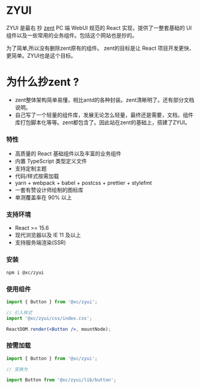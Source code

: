 # ZYUI

ZYUI 是最右 抄 [zent](https://youzan.github.io/zent/) PC 端 WebUI 规范的 React 实现，提供了一整套基础的 UI 组件以及一些常用的业务组件。包括这个网站也是抄的。

为了简单,所以没有删除zent原有的组件。
zent的目标是让 React 项目开发更快、更简单。ZYUI也是这个目标。         


# 为什么抄zent ?
* zent整体架构简单易懂，相比antd的各种封装。zent清晰明了。还有部分文档说明。
* 自己写了一个轻量的组件库，发展无论怎么轻量，最终还是需要，文档，组件库打包脚本化等等。zent都包含了。因此站在zent的基础上，搭建了ZYUI。

### 特性

* 高质量的 React 基础组件以及丰富的业务组件
* 内置 TypeScript 类型定义文件
* 支持定制主题
* 代码/样式按需加载
* yarn + webpack + babel + postcss + prettier + stylefmt
* 一套有赞设计师绘制的图标库
* 单测覆盖率在 90% 以上

### 支持环境

* React >= 15.6
* 现代浏览器以及 IE 11 及以上
* 支持服务端渲染(SSR)

### 安装

```bash
npm i @xc/zyui
```

### 使用组件

```jsx
import { Button } from '@xc/zyui';

// 引入样式
import '@xc/zyui/css/index.css';

ReactDOM.render(<Button />, mountNode);
```

### 按需加载

<!-- [babel-plugin-zent](babel-plugin-zent) 这个 babel 插件可以帮助减小打包文件的大小，原理是自动做了类似下面的代码变换。 -->

```js
import { Button } from '@xc/zyui';

// 变换为

import Button from '@xc/zyui/lib/button';
```

<!-- 适用于基于 ZYUI 开发的组件库，以及对 ZYUI 使用量较少的项目。详细使用帮助请看[插件的文档](babel-plugin-zent)。 -->


